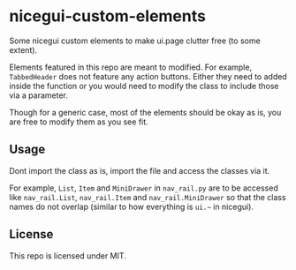 # nicegui-custom-elements

Some nicegui custom elements to make ui.page clutter free (to some extent).

Elements featured in this repo are meant to modified. For example, `TabbedHeader` does not feature any action buttons.
Either they need to added inside the function or you would need to modify the class to include those via a parameter.

Though for a generic case, most of the elements should be okay as is, you are free to modify them as you see fit.

## Usage

Dont import the class as is, import the file and access the classes via it.

For example, `List`, `Item` and `MiniDrawer` in `nav_rail.py` are to be accessed like `nav_rail.List`, `nav_rail.Item` and `nav_rail.MiniDrawer`
so that the class names do not overlap (similar to how everything is `ui.~` in nicegui).

## License

This repo is licensed under MIT.